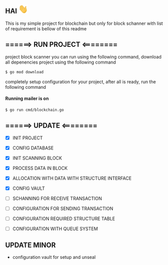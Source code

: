 <h2> HAI <img src="https://raw.githubusercontent.com/ABSphreak/ABSphreak/master/gifs/Hi.gif" width="30px"></h2>

This is my simple project for blockchain but only for block schanner with list of requirement is bellow of this readme

## ======> RUN PROJECT <========

project block scanner you can run using the following command, download all depenencies project using the following command
```bash
$ go mod download
```

completely setup configuration for your project, after all is ready, run the following command

#### Running mailer is on
```bash
$ go run cmd/blockchain.go
```

## ======> UPDATE <========
- [x] INIT PROJECT
- [x] CONFIG DATABASE
- [x] INIT SCANNING BLOCK
- [x] PROCESS DATA IN BLOCK
- [x] ALLOCATION WITH DATA WITH STRUCTURE INTERFACE
- [x] CONFIG VAULT
- [ ] SCHANNING FOR RECEIVE TRANSACTION
- [ ] CONFIGURATION FOR SENDING TRANSACTION
- [ ] CONFIGURATION REQUIRED STRUCTURE TABLE
- [ ] CONFIGURATION WITH QUEUE SYSTEM


## UPDATE MINOR
- configuration vault for setup and unseal